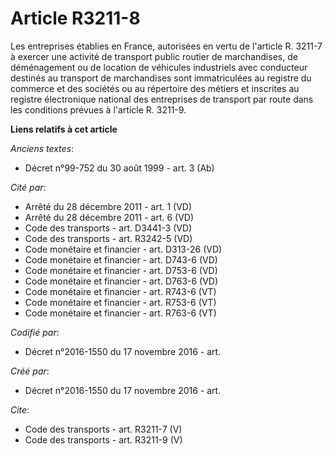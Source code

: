 # Article R3211-8

Les entreprises établies en France, autorisées en vertu de l'article R. 3211-7 à exercer une activité de transport public
routier de marchandises, de déménagement ou de location de véhicules industriels avec conducteur destinés au transport de
marchandises sont immatriculées au registre du commerce et des sociétés ou au répertoire des métiers et inscrites au registre
électronique national des entreprises de transport par route dans les conditions prévues à l'article R. 3211-9.

**Liens relatifs à cet article**

_Anciens textes_:

  - Décret n°99-752 du 30 août 1999 - art. 3 (Ab)

_Cité par_:

  - Arrêté du 28 décembre 2011 - art. 1 (VD)
  - Arrêté du 28 décembre 2011 - art. 6 (VD)
  - Code des transports - art. D3441-3 (VD)
  - Code des transports - art. R3242-5 (VD)
  - Code monétaire et financier - art. D313-26 (VD)
  - Code monétaire et financier - art. D743-6 (VD)
  - Code monétaire et financier - art. D753-6 (VD)
  - Code monétaire et financier - art. D763-6 (VD)
  - Code monétaire et financier - art. R743-6 (VT)
  - Code monétaire et financier - art. R753-6 (VT)
  - Code monétaire et financier - art. R763-6 (VT)

_Codifié par_:

  - Décret n°2016-1550 du 17 novembre 2016 - art.

_Créé par_:

  - Décret n°2016-1550 du 17 novembre 2016 - art.

_Cite_:

  - Code des transports - art. R3211-7 (V)
  - Code des transports - art. R3211-9 (V)
